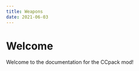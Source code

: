 ```yaml
---
title: Weapons
date: 2021-06-03
---
```


# Welcome
Welcome to the documentation for the CCpack mod!

